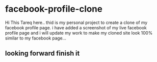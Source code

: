 # facebook-profile-clone

Hi This Tareq here.. thid is my personal project to create a clone of my facebook profile page. i have added a screenshot of my live facebook profile page and i will update my 
work to make my cloned site look 100% similar to my facebook page...

<h2>looking forward finish it</h2>
